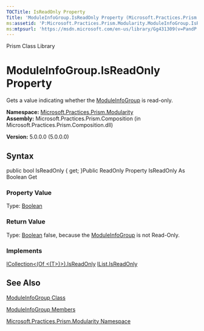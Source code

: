 ```yaml
---
TOCTitle: IsReadOnly Property
Title: 'ModuleInfoGroup.IsReadOnly Property (Microsoft.Practices.Prism.Modularity)'
ms:assetid: 'P:Microsoft.Practices.Prism.Modularity.ModuleInfoGroup.IsReadOnly'
ms:mtpsurl: 'https://msdn.microsoft.com/en-us/library/Gg431309(v=PandP.50)'
---
```


Prism Class Library

ModuleInfoGroup.IsReadOnly Property
=======================================

Gets a value indicating whether the [ModuleInfoGroup](https://msdn.microsoft.com/t:microsoft.practices.prism.modularity.moduleinfogroup) is read-only.

**Namespace:** [Microsoft.Practices.Prism.Modularity](https://msdn.microsoft.com/n:microsoft.practices.prism.modularity)
**Assembly:** Microsoft.Practices.Prism.Composition (in Microsoft.Practices.Prism.Composition.dll)

**Version:** 5.0.0.0 (5.0.0.0)

## Syntax


public bool IsReadOnly { get; }Public ReadOnly Property IsReadOnly As Boolean Get
### Property Value

Type: [Boolean](http://msdn.microsoft.com/en-us/library/a28wyd50)
### Return Value

Type: [Boolean](http://msdn.microsoft.com/en-us/library/a28wyd50)
false, because the [ModuleInfoGroup](https://msdn.microsoft.com/t:microsoft.practices.prism.modularity.moduleinfogroup) is not Read-Only.
### Implements

[ICollection&lt;(Of &lt;(T&gt;)&gt;).IsReadOnly](http://msdn.microsoft.com/en-us/library/0cfatk9t)
[IList.IsReadOnly](http://msdn.microsoft.com/en-us/library/h3a2x6hz)

See Also
--------


[ModuleInfoGroup Class](https://msdn.microsoft.com/t:microsoft.practices.prism.modularity.moduleinfogroup)

[ModuleInfoGroup Members](https://msdn.microsoft.com/allmembers.t:microsoft.practices.prism.modularity.moduleinfogroup)

[Microsoft.Practices.Prism.Modularity Namespace](https://msdn.microsoft.com/n:microsoft.practices.prism.modularity)
